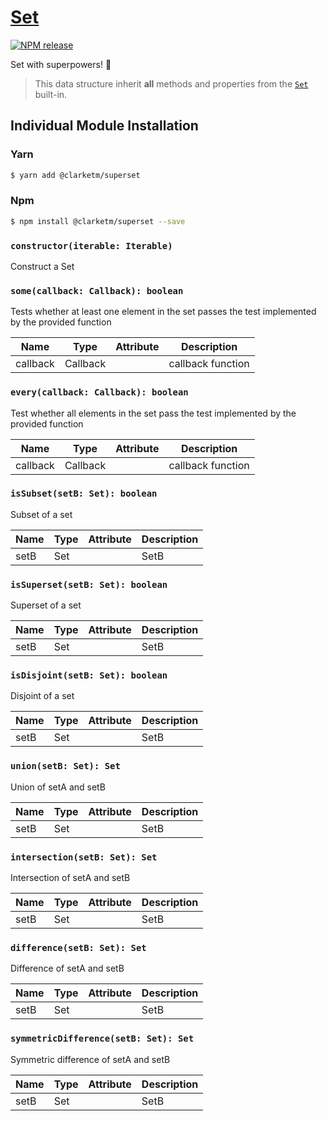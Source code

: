 # [Set](https://www.npmjs.com/package/@clarketm/superset)

[![NPM release](https://img.shields.io/npm/v/@clarketm/superset.svg)](https://www.npmjs.com/package/@clarketm/superset)

Set with superpowers! 💪

> This data structure inherit **all** methods and properties from the [`Set`](https://developer.mozilla.org/en-US/docs/Web/JavaScript/Reference/Global_Objects/Set) built-in.

## Individual Module Installation

### Yarn

```bash
$ yarn add @clarketm/superset
```

### Npm

```bash
$ npm install @clarketm/superset --save
```

### `constructor(iterable: Iterable)`

Construct a Set

### `some(callback: Callback): boolean`

Tests whether at least one element in the set passes the test implemented by the provided function

| Name     | Type     | Attribute | Description       |
| -------- | -------- | --------- | ----------------- |
| callback | Callback |           | callback function |

### `every(callback: Callback): boolean`

Test whether all elements in the set pass the test implemented by the provided function

| Name     | Type     | Attribute | Description       |
| -------- | -------- | --------- | ----------------- |
| callback | Callback |           | callback function |

### `isSubset(setB: Set): boolean`

Subset of a set

| Name | Type | Attribute | Description |
| ---- | ---- | --------- | ----------- |
| setB | Set  |           | SetB        |

### `isSuperset(setB: Set): boolean`

Superset of a set

| Name | Type | Attribute | Description |
| ---- | ---- | --------- | ----------- |
| setB | Set  |           | SetB        |

### `isDisjoint(setB: Set): boolean`

Disjoint of a set

| Name | Type | Attribute | Description |
| ---- | ---- | --------- | ----------- |
| setB | Set  |           | SetB        |

### `union(setB: Set): Set`

Union of setA and setB

| Name | Type | Attribute | Description |
| ---- | ---- | --------- | ----------- |
| setB | Set  |           | SetB        |

### `intersection(setB: Set): Set`

Intersection of setA and setB

| Name | Type | Attribute | Description |
| ---- | ---- | --------- | ----------- |
| setB | Set  |           | SetB        |

### `difference(setB: Set): Set`

Difference of setA and setB

| Name | Type | Attribute | Description |
| ---- | ---- | --------- | ----------- |
| setB | Set  |           | SetB        |

### `symmetricDifference(setB: Set): Set`

Symmetric difference of setA and setB

| Name | Type | Attribute | Description |
| ---- | ---- | --------- | ----------- |
| setB | Set  |           | SetB        |
